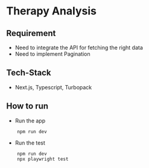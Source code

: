 # Therapy Analysis

## Requirement

- Need to integrate the API for fetching the right data
- Need to implement Pagination

## Tech-Stack

- Next.js, Typescript, Turbopack

## How to run

- Run the app

```shell
    npm run dev
```

- Run the test

```shell
    npm run dev
    npx playwright test
```

